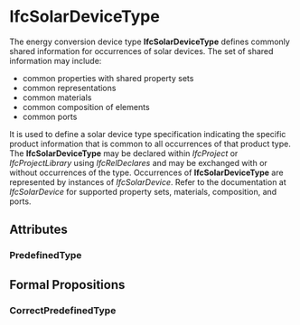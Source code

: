 # IfcSolarDeviceType

The energy conversion device type **IfcSolarDeviceType** defines commonly shared information for occurrences of solar devices. The set of shared information may include:

* common properties with shared property sets
* common representations
* common materials
* common composition of elements
* common ports
<!-- end of definition -->
It is used to define a solar device type specification indicating the specific product information that is common to all occurrences of that product type. The **IfcSolarDeviceType** may be declared within _IfcProject_ or _IfcProjectLibrary_ using _IfcRelDeclares_ and may be exchanged with or without occurrences of the type. Occurrences of **IfcSolarDeviceType** are represented by instances of _IfcSolarDevice_. Refer to the documentation at _IfcSolarDevice_ for supported property sets, materials, composition, and ports.

## Attributes

### PredefinedType


## Formal Propositions

### CorrectPredefinedType

